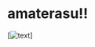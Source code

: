 # amaterasu!!

[![ text ](https://64.media.tumblr.com/dcc46a37d138d9ce889df8f7b077a448/810583d45268e807-27/s640x960/2c3d793ba649c63e4b08a73b11c030ee28f98c9c.gifv)]